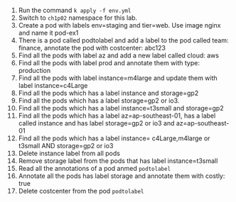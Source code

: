 1. Run the command `k apply -f env.yml`
2. Switch to `ch1p02` namespace for this lab.
3. Create a pod with labels env=staging and tier=web. Use image nginx and name it pod-ex1
4. There is a pod called podtolabel and add a label to the pod called team: finance, annotate the pod with costcenter: abc123
5. Find all the pods with label az and add a new label called cloud: aws
6. Find all the pods with label prod and annotate them with type: production
7. Find all the pods with label instance=m4large and update them with label instance=c4Large
8. Find all the pods which has a label instance and storage=gp2
9. Find all the pods which has a label storage=gp2 or io3.
10. Find all the pods which has a label instance=t3small and storage=gp2
11. Find all the pods which has a label az=ap-southeast-01, has a label called instance and has label storage=gp2 or io3 and az=ap-southeast-01
12. Find all the pods which has a label instance= c4Large,m4large or t3small AND storage=gp2 or io3
13. Delete instance label from all pods
14. Remove storage label from the pods that has label instance=t3small
15. Read all the annotations of a pod anmed `podtolabel`
16. Annotate all the pods has label storage and annotate them with costly: true
17. Delete costcenter from the pod `podtolabel`